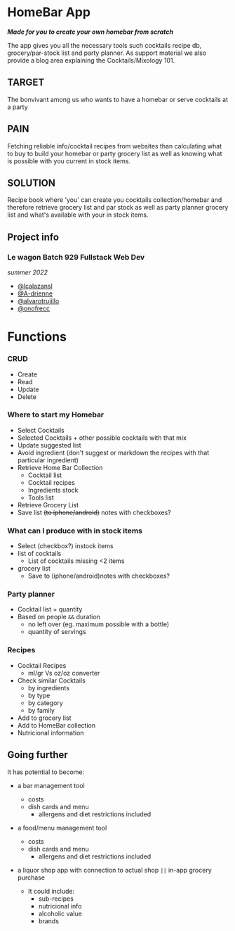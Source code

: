 # HomeBar App
**_Made for you to create your own homebar from scratch_**

The app gives you all the necessary tools such cocktails recipe db, grocery/par-stock list and party planner.
As support material we also provide a blog area explaining the Cocktails/Mixology 101.

## TARGET
The bonvivant among us who wants to have a homebar or serve cocktails at a party

## PAIN
Fetching reliable info/cocktail recipes from websites than calculating what to buy to build your homebar or party grocery list as well as knowing what is possible with you current in stock items.

## SOLUTION
Recipe book where 'you' can create you cocktails collection/homebar and therefore retrieve grocery list and par stock as well as party planner grocery list and what's available with your in stock items.

<h2>Project info</h2>
<h3>Le wagon Batch 929 Fullstack Web Dev</h3>
<em>summer 2022</em>
<ul>
<li><a href="https://github.com/lcalazansl"> @lcalazansl</a> </li>
<li> <a href="https://github.com/A-drienne"> @A-drienne</a></li>
<li> <a href="https://github.com/alvarotrujillo"> @alvarotrujillo</a></li>
<li> <a href="https://github.com/onofrecc"> @onofrecc</a></li>
</ul>

# Functions
### CRUD
- Create
- Read
- Update
- Delete

### Where to start my Homebar
- Select Cocktails
- Selected Cocktails + other possible cocktails with that mix
- Update suggested list
- Avoid ingredient (don't suggest or markdown the recipes with that particular ingredient)
- Retrieve Home Bar Collection
  - Cocktail list
  - Cocktail recipes
  - Ingredients stock
  - Tools list
- Retrieve Grocery List
- Save list ~~(to iphone/android)~~ notes with checkboxes?

### What can I produce with in stock items
- Select (checkbox?) instock items
- list of cocktails
  - List of cocktails missing <2 items
- grocery list
  - Save to (iphone/android)notes with checkboxes?

### Party planner
- Cocktail list + quantity
- Based on people `&&` duration
  - no left over (eg. maximum possible with a bottle)
  - quantity of servings


### Recipes
- Cocktail Recipes
  - ml/gr Vs oz/oz converter
- Check similar Cocktails
  - by ingredients
  - by type <!-- later release -->
  - by category <!-- later release -->
  - by family <!-- later release -->
- Add to grocery list
- Add to HomeBar collection
- Nutricional information
## Going further
It has potential to become:
- a bar management tool
  - costs
  - dish cards and menu
    - allergens and diet restrictions included
- a food/menu management tool
  - costs
  - dish cards and menu
    - allergens and diet restrictions included

- a liquor shop app with connection to actual shop `||` in-app grocery purchase
  - It could include:
    - sub-recipes
    - nutricional info
    - alcoholic value
    - brands
